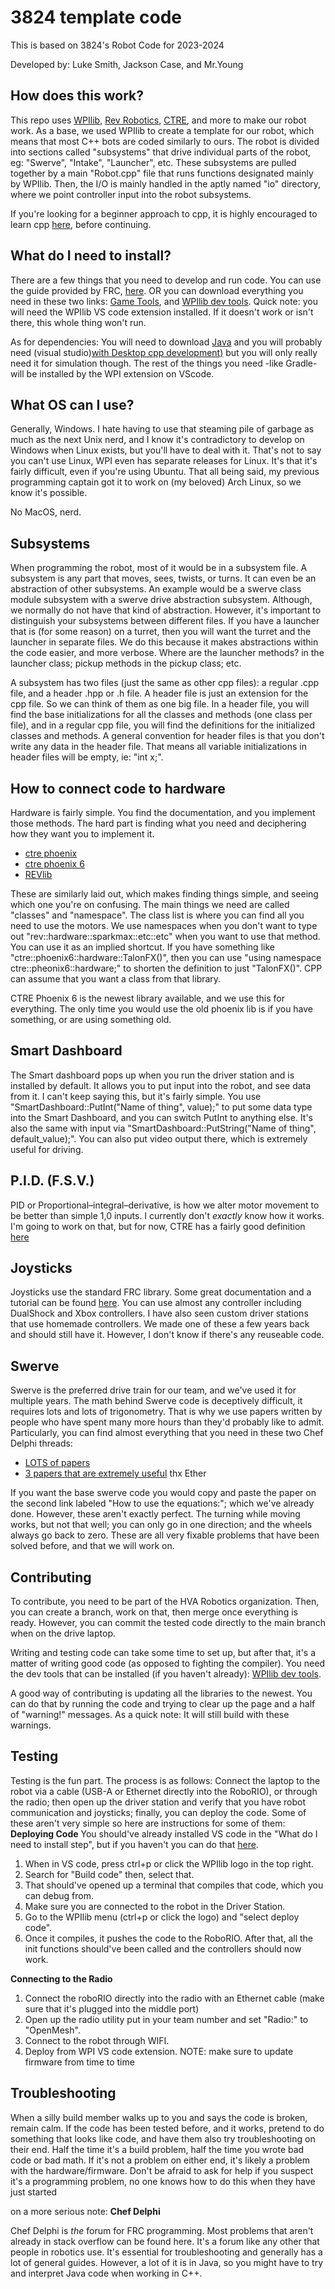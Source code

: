 # 3824 template code
This is based on 3824's Robot Code for 2023-2024

Developed by:
Luke Smith, Jackson Case, and Mr.Young

## How does this work?

This repo uses [WPIlib](https://docs.wpilib.org/en/stable/index.html), [Rev Robotics](https://www.revrobotics.com/), [CTRE](https://store.ctr-electronics.com/), and more to make our robot work. As a base, we used WPIlib to create a template for our robot, which means that most C++ bots are coded similarly to ours. The robot is divided into sections called "subsystems" that drive individual parts of the robot, eg: "Swerve", "Intake", "Launcher", etc. These subsystems are pulled together by a main "Robot.cpp" file that runs functions designated mainly by WPIlib. Then, the I/O is mainly handled in the aptly named "io" directory, where we point controller input into the robot subsystems.

If you're looking for a beginner approach to cpp, it is highly encouraged to learn cpp [here](https://learncpp.com), before continuing.

## What do I need to install?

There are a few things that you need to develop and run code. You can use the guide provided by FRC, [here](https://docs.wpilib.org/en/stable/docs/zero-to-robot/step-2/frc-game-tools.html). OR you can download everything you need in these two links: [Game Tools](https://www.ni.com/en/support/downloads/drivers/download.frc-game-tools.html#500107), and [WPIlib dev tools](https://github.com/wpilibsuite/allwpilib/releases/tag/v2024.3.2). Quick note: you will need the WPIlib VS code extension installed. If it doesn't work or isn't there, this whole thing won't run.

As for dependencies: You will need to download [Java](https://javadl.oracle.com/webapps/download/AutoDL?BundleId=249833_43d62d619be4e416215729597d70b8ac) and you will probably need (visual studio)[with Desktop cpp development)](https://visualstudio.microsoft.com/thank-you-downloading-visual-studio/?sku=Community&channel=Release&version=VS2022&source=VSLandingPage&cid=2030&passive=false) but you will only really need it for simulation though. The rest of the things you need -like Gradle- will be installed by the WPI extension on VScode.

## What OS can I use?

Generally, Windows. I hate having to use that steaming pile of garbage as much as the next Unix nerd, and I know it's contradictory to develop on Windows when Linux exists, but you'll have to deal with it. That's not to say you can't use Linux, WPI even has separate releases for Linux. It's that it's fairly difficult, even if you're using Ubuntu. That all being said, my previous programming captain got it to work on (my beloved) Arch Linux, so we know it's possible.

No MacOS, nerd.

## Subsystems

When programming the robot, most of it would be in a subsystem file. A subsystem is any part that moves, sees, twists, or turns. It can even be an abstraction of other subsystems. An example would be a swerve class module subsystem with a swerve drive abstraction subsystem. Although, we normally do not have that kind of abstraction. However, it's important to distinguish your subsystems between different files. If you have a launcher that is (for some reason) on a turret, then you will want the turret and the launcher in separate files. We do this because it makes abstractions within the code easier, and more verbose. Where are the launcher methods? in the launcher class; pickup methods in the pickup class; etc. 

A subsystem has two files (just the same as other cpp files): a regular .cpp file, and a header .hpp or .h file. A header file is just an extension for the cpp file. So we can think of them as one big file. In a header file, you will find the base initializations for all the classes and methods (one class per file), and in a regular cpp file, you will find the definitions for the initialized classes and methods. A general convention for header files is that you don't write any data in the header file. That means all variable initializations in header files will be empty, ie: "int x;".

## How to connect code to hardware

Hardware is fairly simple. You find the documentation, and you implement those methods. The hard part is finding what you need and deciphering how they want you to implement it.

* [ctre phoenix](https://api.ctr-electronics.com/phoenix/release/cpp/)
* [ctre phoenix 6](https://api.ctr-electronics.com/phoenix6/release/cpp/)
* [REVlib](https://codedocs.revrobotics.com/cpp/classrev_1_1_spark_max_p_i_d_controller)

These are similarly laid out, which makes finding things simple, and seeing which one you're on confusing. The main things we need are called "classes" and "namespace". The class list is where you can find all you need to use the motors. We use namespaces when you don't want to type out "rev::hardware::sparkmax::etc::etc" when you want to use that method. You can use it as an implied shortcut. If you have something like "ctre::phoenix6::hardware::TalonFX()", then you can use "using namespace ctre::pheonix6::hardware;" to shorten the definition to just "TalonFX()". CPP can assume that you want a class from that library.

CTRE Phoenix 6 is the newest library available, and we use this for everything. The only time you would use the old phoenix lib is if you have something, or are using something old.

## Smart Dashboard

The Smart dashboard pops up when you run the driver station and is installed by default. It allows you to put input into the robot, and see data from it. I can't keep saying this, but it's fairly simple. You use "SmartDashboard::PutInt("Name of thing", value);" to put some data type into the Smart Dashboard, and you can switch PutInt to anything else. It's also the same with input via "SmartDashboard::PutString("Name of thing", default_value);". You can also put video output there, which is extremely useful for driving.

## P.I.D. (F.S.V.)

PID or Proportional–integral–derivative, is how we alter motor movement to be better than simple 1,0 inputs. I currently don't *exactly* know how it works. I'm going to work on that, but for now, CTRE has a fairly good definition [here](https://v6.docs.ctr-electronics.com/en/stable/docs/api-reference/device-specific/talonfx/basic-pid-control.html)

## Joysticks

Joysticks use the standard FRC library. Some great documentation and a tutorial can be found [here](https://docs.wpilib.org/en/stable/docs/software/basic-programming/joystick.html). You can use almost any controller including DualShock and Xbox controllers. I have also seen custom driver stations that use homemade controllers. We made one of these a few years back and should still have it. However, I don't know if there's any reuseable code.

## Swerve

Swerve is the preferred drive train for our team, and we've used it for multiple years. The math behind Swerve code is deceptively difficult, it requires lots and lots of trigonometry. That is why we use papers written by people who have spent many more hours than they'd probably like to admit. Particularly, you can find almost everything that you need in these two Chef Delphi threads:

* [LOTS of papers](https://www.chiefdelphi.com/t/paper-4-wheel-independent-drive-independent-steering-swerve/107383)
* [3 papers that are extremely useful](https://www.chiefdelphi.com/t/math-and-programming-behind-swerve/130241/9_)
thx Ether

If you want the base swerve code you would copy and paste the paper on the second link labeled "How to use the equations:"; which we've already done. However, these aren't exactly perfect. The turning while moving works, but not that well; you can only go in one direction; and the wheels always go back to zero. These are all very fixable problems that have been solved before, and that we will work on.

## Contributing

To contribute, you need to be part of the HVA Robotics organization. Then, you can create a branch, work on that, then merge once everything is ready. However, you can commit the tested code directly to the main branch when on the drive laptop. 

Writing and testing code can take some time to set up, but after that, it's a matter of writing good code (as opposed to fighting the compiler). You need the dev tools that can be installed (if you haven't already): [WPIlib dev tools](https://github.com/wpilibsuite/allwpilib/releases/tag/v2024.3.2).

A good way of contributing is updating all the libraries to the newest. You can do that by running the code and trying to clear up the page and a half of "warning!" messages. As 
a quick note: It will still build with these warnings.

## Testing

Testing is the fun part. The process is as follows: Connect the laptop to the robot via a cable (USB-A or Ethernet directly into the RoboRIO), or through the radio; then open up the driver station and verify that you have robot communication and joysticks; finally, you can deploy the code.
Some of these aren't very simple so here are instructions for some of them:
**Deploying Code**
You should've already installed VS code in the "What do I need to install step", but if you haven't you can do that [here](https://github.com/wpilibsuite/allwpilib/releases/tag/v2024.3.2).
1. When in VS code, press ctrl+p or click the WPIlib logo in the top right.
2. Search for "Build code" then, select that.
3. That should've opened up a terminal that compiles that code, which you can debug from.
4. Make sure you are connected to the robot in the Driver Station.
5. Go to the WPIlib menu (ctrl+p or click the logo) and "select deploy code".
6. Once it compiles, it pushes the code to the RoboRIO. After that, all the init functions should've been called and the controllers should now work.

**Connecting to the Radio**
1. Connect the roboRIO directly into the radio with an Ethernet cable (make sure that it's plugged into the middle port)
2. Open up the radio utility put in your team number and set "Radio:" to "OpenMesh".
3. Connect to the robot through WIFI.
4. Deploy from WPI VS code extension.
NOTE: make sure to update firmware from time to time

## Troubleshooting

When a silly build member walks up to you and says the code is broken, remain calm. If the code has been tested before, and it works, pretend to do something that looks like code, and have them also try troubleshooting on their end. Half the time it's a build problem, half the time you wrote bad code or bad math. If it's not a problem on either end, it's likely a problem with the hardware/firmware. Don't be afraid to ask for help if you suspect it's a programming problem, no one knows how to do this when they have just started

on a more serious note:
**Chef Delphi**

Chef Delphi is *the* forum for FRC programming. Most problems that aren't already in stack overflow can be found here. It's a forum like any other that people in robotics use. It's essential for troubleshooting and generally has a lot of general guides. However, a lot of it is in Java, so you might have to try and interpret Java code when working in C++.

